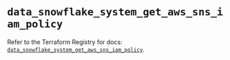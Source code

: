 # `data_snowflake_system_get_aws_sns_iam_policy`

Refer to the Terraform Registry for docs: [`data_snowflake_system_get_aws_sns_iam_policy`](https://registry.terraform.io/providers/snowflake-labs/snowflake/1.0.3/docs/data-sources/system_get_aws_sns_iam_policy).
